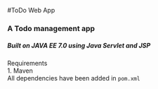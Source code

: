 #ToDo Web App
### A Todo management app 
##### Built on JAVA EE 7.0 using Java Servlet and JSP
Requirements  
    1. Maven  
    All dependencies have been added in ``pom.xml`` 
  

